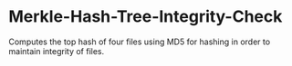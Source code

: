 # Merkle-Hash-Tree-Integrity-Check
Computes the top hash of four files using MD5 for hashing in  order to maintain integrity of files.
